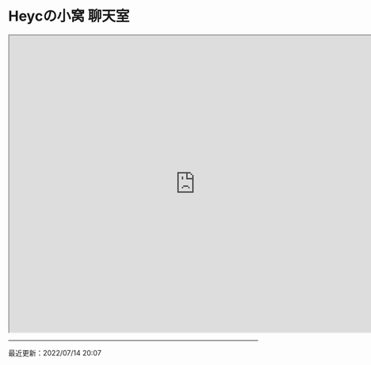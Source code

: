 # Heycの小窝 聊天室

<iframe src="https://hack.chat/?heyc-home-chatroom-channel" width="750" height="600">这个浏览器好像不支持聊天室哦，换个浏览器试试吧！</iframe>

---

最近更新：2022/07/14 20:07

